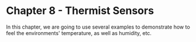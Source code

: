 # Chapter 8 - Thermist Sensors

In this chapter, we are going to use several examples to demonstrate how to feel the environments' temperature, as well as humidity, etc.
